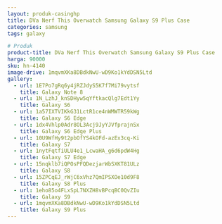 ```yaml
---
layout: produk-casinghp
title: DVa Nerf This Overwatch Samsung Galaxy S9 Plus Case
categories: samsung
tags: galaxy

# Produk
product-title: DVa Nerf This Overwatch Samsung Galaxy S9 Plus Case
harga: 90000
sku: hn-4140
image-drive: 1mqvmXKa8DBdkNwU-wD9Ko1kYdDSN5Ltd
gallery:
  - url: 1E7Po7gRq6y4jRZJdyS5K7f7Mi79vytsf
    title: Galaxy Note 8
  - url: 1N_LzhJ_knSDHyw5qYftkacQlg7Edt1Yy
    title: Galaxy S6
  - url: 1a57IXTVIKkG31LctR1ce4nWMWTR59kWg
    title: Galaxy S6 Edge
  - url: 1dx4Vhlp0Adr8OL3Acj9JyYJVfprajnSx
    title: Galaxy S6 Edge Plus
  - url: 10U9WfHy9t2pbOfYS4kOFd-azEx3cq-Ki
    title: Galaxy S7
  - url: 1nytFqtfiULU4e1_LcwaHA_g6d6pdW4Hg
    title: Galaxy S7 Edge
  - url: 15nqklb7iQPOsPFQDezjarWbSXKT81ULz
    title: Galaxy S8
  - url: 15ZPCqEJ_rWjC6xVhz7QmIPSXOe10d9F8
    title: Galaxy S8 Plus
  - url: 1eho85o4FLxSpL7NXZH8vBPcqBC0QvZIu
    title: Galaxy S9
  - url: 1mqvmXKa8DBdkNwU-wD9Ko1kYdDSN5Ltd
    title: Galaxy S9 Plus
---
```

